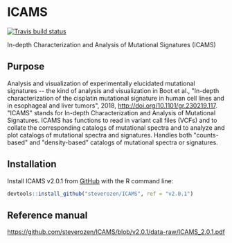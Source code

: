 
<!-- README.md is generated from README.Rmd. Please edit that file -->
ICAMS
=====

<!-- badges: start -->
[![Travis build status](https://travis-ci.org/steverozen/ICAMS.svg?branch=master)](https://travis-ci.org/steverozen/ICAMS)

<!-- badges: end -->
In-depth Characterization and Analysis of Mutational Signatures (ICAMS)

Purpose
-------

Analysis and visualization of experimentally elucidated mutational signatures -- the kind of analysis and visualization in Boot et al., "In-depth characterization of the cisplatin mutational signature in human cell lines and in esophageal and liver tumors", 2018, <http://doi.org/10.1101/gr.230219.117>. "ICAMS" stands for In-depth Characterization and Analysis of Mutational Signatures. ICAMS has functions to read in variant call files (VCFs) and to collate the corresponding catalogs of mutational spectra and to analyze and plot catalogs of mutational spectra and signatures. Handles both "counts-based" and "density-based" catalogs of mutational spectra or signatures.

Installation
------------

Install ICAMS v2.0.1 from [GitHub](https://github.com/) with the R command line:

``` r
devtools::install_github("steverozen/ICAMS", ref = "v2.0.1")
```

Reference manual
----------------

<https://github.com/steverozen/ICAMS/blob/v2.0.1/data-raw/ICAMS_2.0.1.pdf>
